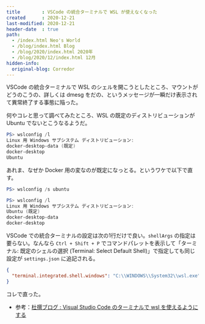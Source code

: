 ```yaml
---
title        : VSCode の統合ターミナルで WSL が使えなくなった
created      : 2020-12-21
last-modified: 2020-12-21
header-date  : true
path:
  - /index.html Neo's World
  - /blog/index.html Blog
  - /blog/2020/index.html 2020年
  - /blog/2020/12/index.html 12月
hidden-info:
  original-blog: Corredor
---
```


VSCode の統合ターミナルで WSL のシェルを開こうとしたところ、マウントがどうのこうの、詳しくは dmesg をだの、というメッセージが一瞬だけ表示されて異常終了する事態に陥った。

何やコレと思って調べてみたところ、WSL の既定のディストリビューションが Ubuntu でないとこうなるようだ。

```ps1
PS> wslconfig /l
Linux 用 Windows サブシステム ディストリビューション:
docker-desktop-data (既定)
docker-desktop
Ubuntu
```

あれま、なぜか Docker 用の変なのが既定になっとる。というワケで以下で直す。

```ps1
PS> wslconfig /s ubuntu

PS> wslconfig /l
Linux 用 Windows サブシステム ディストリビューション:
Ubuntu (既定)
docker-desktop-data
docker-desktop
```

VSCode での統合ターミナルの設定は次の1行だけで良い。`shellArgs` の指定は要らない。なんなら `Ctrl + Shift + P` でコマンドパレットを表示して「ターミナル: 既定のシェルの選択 (Terminal: Select Default Shell)」で指定しても同じ設定が `settings.json` に追記される。

```json
{
  "terminal.integrated.shell.windows": "C:\\WINDOWS\\System32\\wsl.exe"
}
```

コレで直った。

- 参考：[杜撰ブログ : Visual Studio Code のターミナルで wsl を使えるようにする](http://sloppy-content.blog.jp/archives/18314259.html)
